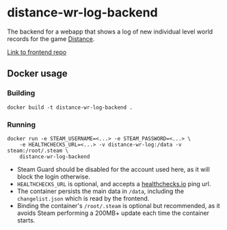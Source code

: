 # distance-wr-log-backend

The backend for a webapp that shows a log of new individual level world records for the game [Distance](http://survivethedistance.com/).

[Link to frontend repo](https://github.com/Seeker14491/distance-wr-log-frontend)

## Docker usage

### Building

```
docker build -t distance-wr-log-backend .
```

### Running

```
docker run -e STEAM_USERNAME=<...> -e STEAM_PASSWORD=<...> \
    -e HEALTHCHECKS_URL=<...> -v distance-wr-log:/data -v steam:/root/.steam \
    distance-wr-log-backend
```

- Steam Guard should be disabled for the account used here, as it will block the login otherwise.
- `HEALTHCHECKS_URL` is optional, and accepts a [healthchecks.io](https://healthchecks.io/) ping url.
- The container persists the main data in `/data`, including the `changelist.json` which is read by the frontend.
- Binding the container's `/root/.steam` is optional but recommended, as it avoids Steam performing a 200MB+ update each time the container starts.
